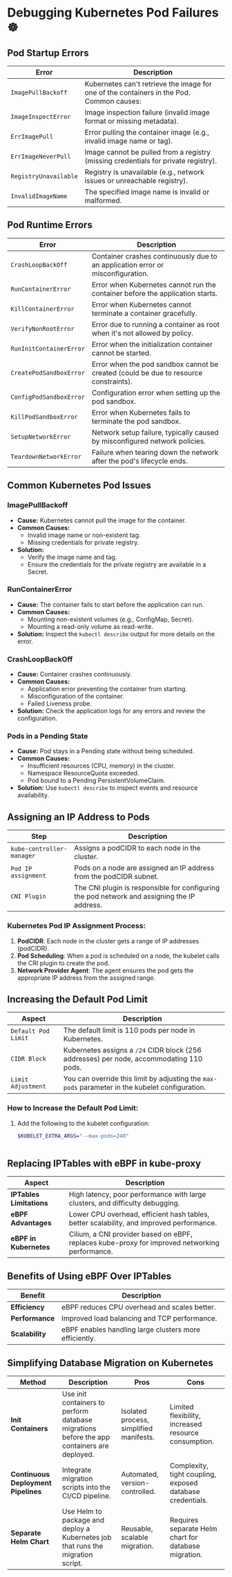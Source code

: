 # Debugging Kubernetes Pod Failures ☸️

## Pod Startup Errors

| **Error**            | **Description**                                                                                   |
|----------------------|---------------------------------------------------------------------------------------------------|
| `ImagePullBackoff`    | Kubernetes can't retrieve the image for one of the containers in the Pod. Common causes:           |
| `ImageInspectError`   | Image inspection failure (invalid image format or missing metadata).                              |
| `ErrImagePull`        | Error pulling the container image (e.g., invalid image name or tag).                              |
| `ErrImageNeverPull`   | Image cannot be pulled from a registry (missing credentials for private registry).               |
| `RegistryUnavailable` | Registry is unavailable (e.g., network issues or unreachable registry).                           |
| `InvalidImageName`    | The specified image name is invalid or malformed.                                                 |

## Pod Runtime Errors

| **Error**               | **Description**                                                                                 |
|-------------------------|-------------------------------------------------------------------------------------------------|
| `CrashLoopBackOff`       | Container crashes continuously due to an application error or misconfiguration.                |
| `RunContainerError`      | Error when Kubernetes cannot run the container before the application starts.                   |
| `KillContainerError`     | Error when Kubernetes cannot terminate a container gracefully.                                  |
| `VerifyNonRootError`     | Error due to running a container as root when it's not allowed by policy.                       |
| `RunInitContainerError`  | Error when the initialization container cannot be started.                                      |
| `CreatePodSandboxError`  | Error when the pod sandbox cannot be created (could be due to resource constraints).            |
| `ConfigPodSandboxError`  | Configuration error when setting up the pod sandbox.                                             |
| `KillPodSandboxError`    | Error when Kubernetes fails to terminate the pod sandbox.                                        |
| `SetupNetworkError`      | Network setup failure, typically caused by misconfigured network policies.                      |
| `TeardownNetworkError`   | Failure when tearing down the network after the pod's lifecycle ends.                           |

## Common Kubernetes Pod Issues

### ImagePullBackoff

- **Cause:** Kubernetes cannot pull the image for the container.
- **Common Causes:**
  - Invalid image name or non-existent tag.
  - Missing credentials for private registry.
- **Solution:**
  - Verify the image name and tag.
  - Ensure the credentials for the private registry are available in a Secret.

### RunContainerError

- **Cause:** The container fails to start before the application can run.
- **Common Causes:**
  - Mounting non-existent volumes (e.g., ConfigMap, Secret).
  - Mounting a read-only volume as read-write.
- **Solution:** Inspect the `kubectl describe` output for more details on the error.

### CrashLoopBackOff

- **Cause:** Container crashes continuously.
- **Common Causes:**
  - Application error preventing the container from starting.
  - Misconfiguration of the container.
  - Failed Liveness probe.
- **Solution:** Check the application logs for any errors and review the configuration.

### Pods in a Pending State

- **Cause:** Pod stays in a Pending state without being scheduled.
- **Common Causes:**
  - Insufficient resources (CPU, memory) in the cluster.
  - Namespace ResourceQuota exceeded.
  - Pod bound to a Pending PersistentVolumeClaim.
- **Solution:** Use `kubectl describe` to inspect events and resource availability.

## Assigning an IP Address to Pods

| **Step**                | **Description**                                                                                          |
|-------------------------|----------------------------------------------------------------------------------------------------------|
| `kube-controller-manager` | Assigns a podCIDR to each node in the cluster.                                                             |
| `Pod IP assignment`      | Pods on a node are assigned an IP address from the podCIDR subnet.                                         |
| `CNI Plugin`             | The CNI plugin is responsible for configuring the pod network and assigning the IP address.               |

### Kubernetes Pod IP Assignment Process:

1. **PodCIDR**: Each node in the cluster gets a range of IP addresses (podCIDR).
2. **Pod Scheduling**: When a pod is scheduled on a node, the kubelet calls the CRI plugin to create the pod.
3. **Network Provider Agent**: The agent ensures the pod gets the appropriate IP address from the assigned range.

## Increasing the Default Pod Limit

| **Aspect**               | **Description**                                                                                          |
|--------------------------|----------------------------------------------------------------------------------------------------------|
| `Default Pod Limit`      | The default limit is 110 pods per node in Kubernetes.                                                     |
| `CIDR Block`             | Kubernetes assigns a `/24` CIDR block (256 addresses) per node, accommodating 110 pods.                   |
| `Limit Adjustment`       | You can override this limit by adjusting the `max-pods` parameter in the kubelet configuration.           |

### How to Increase the Default Pod Limit:

1. Add the following to the kubelet configuration:
   ```bash
   $KUBELET_EXTRA_ARGS="--max-pods=240"



## Replacing IPTables with eBPF in kube-proxy

| **Aspect**              | **Description**                                                                                   |
|-------------------------|---------------------------------------------------------------------------------------------------|
| **IPTables Limitations**   | High latency, poor performance with large clusters, and difficulty debugging.                      |
| **eBPF Advantages**        | Lower CPU overhead, efficient hash tables, better scalability, and improved performance.            |
| **eBPF in Kubernetes**     | Cilium, a CNI provider based on eBPF, replaces kube-proxy for improved networking performance.      |

## Benefits of Using eBPF Over IPTables

| **Benefit**             | **Description**                                                                                   |
|-------------------------|---------------------------------------------------------------------------------------------------|
| **Efficiency**           | eBPF reduces CPU overhead and scales better.                                                      |
| **Performance**          | Improved load balancing and TCP performance.                                                      |
| **Scalability**          | eBPF enables handling large clusters more efficiently.                                             |

## Simplifying Database Migration on Kubernetes

| **Method**                   | **Description**                                                                                          | **Pros**                                                     | **Cons**                                                   |
|------------------------------|----------------------------------------------------------------------------------------------------------|-------------------------------------------------------------|------------------------------------------------------------|
| **Init Containers**           | Use init containers to perform database migrations before the app containers are deployed.               | Isolated process, simplified manifests.                     | Limited flexibility, increased resource consumption.       |
| **Continuous Deployment Pipelines** | Integrate migration scripts into the CI/CD pipeline.                                                      | Automated, version-controlled.                              | Complexity, tight coupling, exposed database credentials.  |
| **Separate Helm Chart**       | Use Helm to package and deploy a Kubernetes job that runs the migration script.                          | Reusable, scalable migration.                               | Requires separate Helm chart for database migration.       |

   
